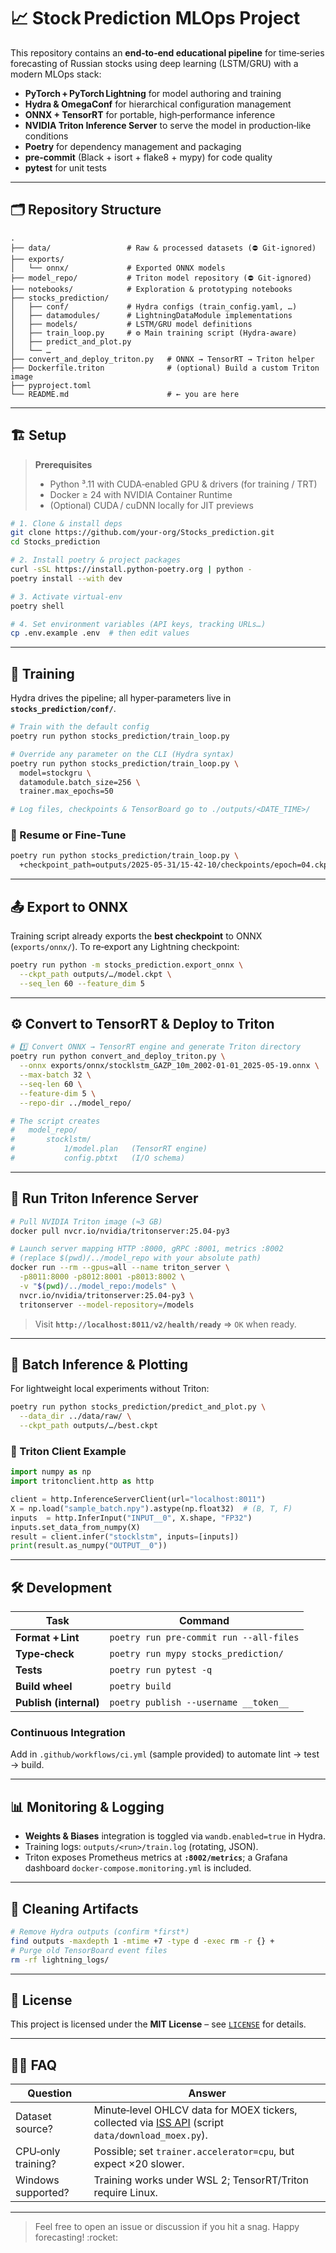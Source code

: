 # 📈 Stock Prediction MLOps Project

This repository contains an **end‑to‑end educational pipeline** for time‑series forecasting of Russian stocks using deep learning (LSTM/GRU) with a modern MLOps stack:

* **PyTorch + PyTorch Lightning** for model authoring and training
* **Hydra & OmegaConf** for hierarchical configuration management
* **ONNX + TensorRT** for portable, high‑performance inference
* **NVIDIA Triton Inference Server** to serve the model in production‐like conditions
* **Poetry** for dependency management and packaging
* **pre‑commit** (Black + isort + flake8 + mypy) for code quality
* **pytest** for unit tests

---

## 🗂️ Repository Structure

```text
.
├── data/                 # Raw & processed datasets (⛔ Git‑ignored)
├── exports/
│   └── onnx/             # Exported ONNX models
├── model_repo/           # Triton model repository (⛔ Git‑ignored)
├── notebooks/            # Exploration & prototyping notebooks
├── stocks_prediction/
│   ├── conf/             # Hydra configs (train_config.yaml, …)
│   ├── datamodules/      # LightningDataModule implementations
│   ├── models/           # LSTM/GRU model definitions
│   ├── train_loop.py     # ⚙️ Main training script (Hydra‑aware)
│   ├── predict_and_plot.py
│   └── …
├── convert_and_deploy_triton.py   # ONNX → TensorRT → Triton helper
├── Dockerfile.triton              # (optional) Build a custom Triton image
├── pyproject.toml
└── README.md                      # ← you are here
```

---

## 🏗️ Setup

> **Prerequisites**
>
> * Python ³.11 with CUDA‑enabled GPU & drivers (for training / TRT)
> * Docker ≥ 24 with NVIDIA Container Runtime
> * (Optional) CUDA / cuDNN locally for JIT previews

```bash
# 1. Clone & install deps
git clone https://github.com/your‑org/Stocks_prediction.git
cd Stocks_prediction

# 2. Install poetry & project packages
curl -sSL https://install.python-poetry.org | python -
poetry install --with dev

# 3. Activate virtual‑env
poetry shell

# 4. Set environment variables (API keys, tracking URLs…)
cp .env.example .env  # then edit values
```

---

## 🚂 Training

Hydra drives the pipeline; all hyper‑parameters live in **`stocks_prediction/conf/`**.

```bash
# Train with the default config
poetry run python stocks_prediction/train_loop.py

# Override any parameter on the CLI (Hydra syntax)
poetry run python stocks_prediction/train_loop.py \
  model=stockgru \
  datamodule.batch_size=256 \
  trainer.max_epochs=50

# Log files, checkpoints & TensorBoard go to ./outputs/<DATE_TIME>/
```

### 🔄 Resume or Fine‑Tune

```bash
poetry run python stocks_prediction/train_loop.py \
  +checkpoint_path=outputs/2025‑05‑31/15‑42‑10/checkpoints/epoch=04.ckpt
```

---

## 📤 Export to ONNX

Training script already exports the **best checkpoint** to ONNX (`exports/onnx/`).
To re‑export any Lightning checkpoint:

```bash
poetry run python -m stocks_prediction.export_onnx \
  --ckpt_path outputs/…/model.ckpt \
  --seq_len 60 --feature_dim 5
```

---

## ⚙️ Convert to TensorRT & Deploy to Triton

```bash
# 1️⃣ Convert ONNX → TensorRT engine and generate Triton directory
poetry run python convert_and_deploy_triton.py \
  --onnx exports/onnx/stocklstm_GAZP_10m_2002‑01‑01_2025‑05‑19.onnx \
  --max-batch 32 \
  --seq-len 60 \
  --feature-dim 5 \
  --repo-dir ../model_repo/

# The script creates
#   model_repo/
#       stocklstm/
#           1/model.plan   (TensorRT engine)
#           config.pbtxt   (I/O schema)
```

---

## 🚀 Run Triton Inference Server

```bash
# Pull NVIDIA Triton image (≈3 GB)
docker pull nvcr.io/nvidia/tritonserver:25.04-py3

# Launch server mapping HTTP :8000, gRPC :8001, metrics :8002
# (replace $(pwd)/../model_repo with your absolute path)
docker run --rm --gpus=all --name triton_server \
  -p8011:8000 -p8012:8001 -p8013:8002 \
  -v "$(pwd)/../model_repo:/models" \
  nvcr.io/nvidia/tritonserver:25.04-py3 \
  tritonserver --model-repository=/models
```

> Visit **`http://localhost:8011/v2/health/ready`** ⇒ `OK` when ready.

---

## 🔮 Batch Inference & Plotting

For lightweight local experiments without Triton:

```bash
poetry run python stocks_prediction/predict_and_plot.py \
  --data_dir ../data/raw/ \
  --ckpt_path outputs/…/best.ckpt
```

### 🔌 Triton Client Example

```python
import numpy as np
import tritonclient.http as http

client = http.InferenceServerClient(url="localhost:8011")
X = np.load("sample_batch.npy").astype(np.float32)  # (B, T, F)
inputs  = http.InferInput("INPUT__0", X.shape, "FP32")
inputs.set_data_from_numpy(X)
result = client.infer("stocklstm", inputs=[inputs])
print(result.as_numpy("OUTPUT__0"))
```

---

## 🛠️ Development

| Task                   | Command                                 |
| ---------------------- | --------------------------------------- |
| **Format + Lint**      | `poetry run pre-commit run --all-files` |
| **Type‑check**         | `poetry run mypy stocks_prediction/`    |
| **Tests**              | `poetry run pytest -q`                  |
| **Build wheel**        | `poetry build`                          |
| **Publish (internal)** | `poetry publish --username __token__`   |

### Continuous Integration

Add in `.github/workflows/ci.yml` (sample provided) to automate lint → test → build.

---

## 📊 Monitoring & Logging

* **Weights & Biases** integration is toggled via `wandb.enabled=true` in Hydra.
* Training logs: `outputs/<run>/train.log` (rotating, JSON).
* Triton exposes Prometheus metrics at **`:8002/metrics`**; a Grafana dashboard `docker‑compose.monitoring.yml` is included.

---

## 🧹 Cleaning Artifacts

```bash
# Remove Hydra outputs (confirm *first*)
find outputs -maxdepth 1 -mtime +7 -type d -exec rm -r {} +
# Purge old TensorBoard event files
rm -rf lightning_logs/
```

---

## 📄 License

This project is licensed under the **MIT License** – see [`LICENSE`](LICENSE) for details.

---

## 🙋‍♂️ FAQ

| Question           | Answer                                                                                                                    |
| ------------------ | ------------------------------------------------------------------------------------------------------------------------- |
| Dataset source?    | Minute‑level OHLCV data for MOEX tickers, collected via [ISS API](https://iss.moex.com) (script `data/download_moex.py`). |
| CPU‑only training? | Possible; set `trainer.accelerator=cpu`, but expect ×20 slower.                                                           |
| Windows supported? | Training works under WSL 2; TensorRT/Triton require Linux.                                                                |

---

> Feel free to open an issue or discussion if you hit a snag. Happy forecasting! \:rocket:
